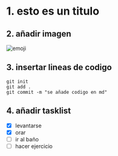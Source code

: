 # 1. esto es un titulo 

## 2. añadir imagen

![emoji](https://i.pinimg.com/1200x/55/f6/d8/55f6d8518d5db75f947d35e86816bd5b.jpg)


## 3. insertar lineas de codigo


```
git init
git add .
git commit -m "se añade codigo en md"
```

## 4. añadir tasklist

- [x] levantarse
- [x] orar
- [ ] ir al baño
- [ ] hacer ejercicio
